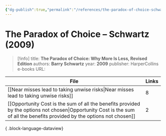 ```yaml
---
{"dg-publish":true,"permalink":"/references/the-paradox-of-choice-schwartz-2009/"}
---
```



# The Paradox of Choice – Schwartz (2009)

> [!info]
> title: **The Paradox of Choice: Why More Is Less, Revised Edition**
> authors: **Barry Schwartz**
> year: **2009**
> publisher: HarperCollins e-books
> URL: 



| File                                                                                                                                                                          | Links |
| ----------------------------------------------------------------------------------------------------------------------------------------------------------------------------- | ----- |
| [[Near misses lead to taking unwise risks\|Near misses lead to taking unwise risks]]                                                                                       | 8     |
| [[Opportunity Cost is the sum of all the benefits provided by the options not chosen\|Opportunity Cost is the sum of all the benefits provided by the options not chosen]] | 2     |

{ .block-language-dataview}
